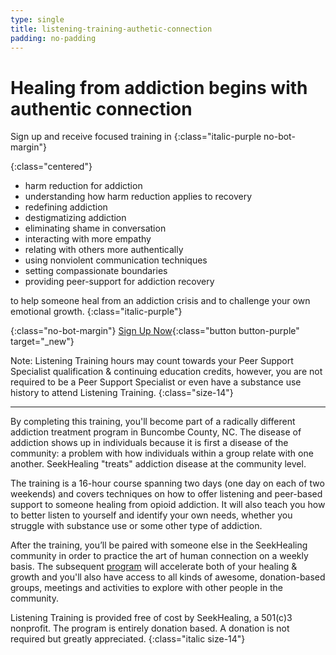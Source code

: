 ```yaml
---
type: single
title: listening-training-authetic-connection
padding: no-padding
---
```


# <span class="emphasized-header">Healing</span> from <span class="emphasized-header">addiction</span> begins with <span class="emphasized-header">authentic connection</span>


Sign up and receive focused training in
{:class="italic-purple no-bot-margin"}

{:class="centered"}
- harm reduction for addiction
- understanding how harm reduction applies to recovery
- redefining addiction
- destigmatizing addiction
- eliminating shame in conversation
- interacting with more empathy
- relating with others more authentically
- using nonviolent communication techniques
- setting compassionate boundaries
- providing peer-support for addiction recovery

to help someone heal from an addiction crisis and to challenge your own emotional growth.
{:class="italic-purple"}

{:class="no-bot-margin"}
[Sign Up Now](https://mailchi.mp/b384804f5c90/seekhealing){:class="button button-purple" target="_new"}

Note: Listening Training hours may count towards your Peer Support Specialist qualification & continuing education credits, however, you are not required to be a Peer Support Specialist or even have a substance use history to attend Listening Training.
{:class="size-14"}

<hr>

By completing this training, you'll become part of a radically different addiction treatment program in Buncombe County, NC. The disease of addiction shows up in individuals because it is first a disease of the community: a problem with how individuals within a group relate with one another. SeekHealing "treats" addiction disease at the community level.

The training is a 16-hour course spanning two days (one day on each of two weekends) and covers techniques on how to offer listening and peer-based support to someone healing from opioid addiction. It will also teach you how to better listen to yourself and identify your own needs, whether you struggle with substance use or some other type of addiction.

After the training, you’ll be paired with someone else in the SeekHealing community in order to practice the art of human connection on a weekly basis. The subsequent [program](/heal/) will accelerate both of your healing & growth and you'll also have access to all kinds of awesome, donation-based groups, meetings and activities to explore with other people in the community.

Listening Training is provided free of cost by SeekHealing, a 501(c)3 nonprofit. The program is entirely donation based. A donation is not required but greatly appreciated.
{:class="italic size-14"}